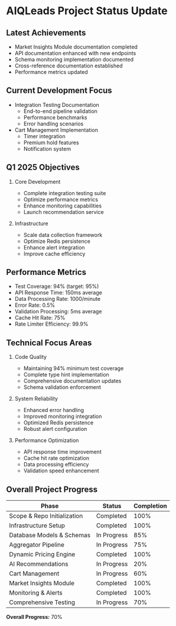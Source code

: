 # AIQLeads Project Status Update

## Latest Achievements
- Market Insights Module documentation completed
- API documentation enhanced with new endpoints
- Schema monitoring implementation documented
- Cross-reference documentation established
- Performance metrics updated

## Current Development Focus
- Integration Testing Documentation
  - End-to-end pipeline validation
  - Performance benchmarks
  - Error handling scenarios
- Cart Management Implementation
  - Timer integration
  - Premium hold features
  - Notification system

## Q1 2025 Objectives
1. Core Development
   - Complete integration testing suite
   - Optimize performance metrics
   - Enhance monitoring capabilities
   - Launch recommendation service

2. Infrastructure
   - Scale data collection framework
   - Optimize Redis persistence
   - Enhance alert integration
   - Improve cache efficiency

## Performance Metrics
- Test Coverage: 94% (target: 95%)
- API Response Time: 150ms average
- Data Processing Rate: 1000/minute
- Error Rate: 0.5%
- Validation Processing: 5ms average
- Cache Hit Rate: 75%
- Rate Limiter Efficiency: 99.9%

## Technical Focus Areas
1. Code Quality
   - Maintaining 94% minimum test coverage
   - Complete type hint implementation
   - Comprehensive documentation updates
   - Schema validation enforcement

2. System Reliability
   - Enhanced error handling
   - Improved monitoring integration
   - Optimized Redis persistence
   - Robust alert configuration

3. Performance Optimization
   - API response time improvement
   - Cache hit rate optimization
   - Data processing efficiency
   - Validation speed enhancement

## Overall Project Progress

| Phase                           | Status      | Completion |
|--------------------------------|-------------|------------|
| Scope & Repo Initialization    | Completed   | 100%       |
| Infrastructure Setup           | Completed   | 100%       |
| Database Models & Schemas      | In Progress | 85%        |
| Aggregator Pipeline            | In Progress | 75%        |
| Dynamic Pricing Engine         | Completed   | 100%       |
| AI Recommendations            | In Progress | 20%        |
| Cart Management               | In Progress | 60%        |
| Market Insights Module        | Completed   | 100%       |
| Monitoring & Alerts           | Completed   | 100%       |
| Comprehensive Testing         | In Progress | 70%        |

**Overall Progress:** 70%